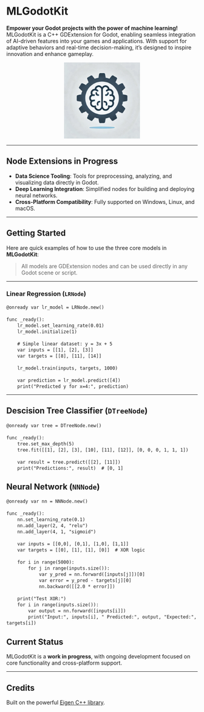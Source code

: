 # MLGodotKit

**Empower your Godot projects with the power of machine learning!**  
MLGodotKit is a C++ GDExtension for Godot, enabling seamless integration of AI-driven features into your games and applications. With support for adaptive behaviors and real-time decision-making, it’s designed to inspire innovation and enhance gameplay.

<p align="center">
  <img src="place_holder_img.PNG" alt="MLGodotKit Logo" width="200"/>
</p>

---

## Node Extensions in Progress
- **Data Science Tooling**: Tools for preprocessing, analyzing, and visualizing data directly in Godot.
- **Deep Learning Integration**: Simplified nodes for building and deploying neural networks.
- **Cross-Platform Compatibility**: Fully supported on Windows, Linux, and macOS.

---

## Getting Started

Here are quick examples of how to use the three core models in **MLGodotKit**:

> All models are GDExtension nodes and can be used directly in any Godot scene or script.

---

### Linear Regression (`LRNode`)

```gdscript
@onready var lr_model = LRNode.new()

func _ready():
	lr_model.set_learning_rate(0.01)
	lr_model.initialize(1)

	# Simple linear dataset: y = 3x + 5
	var inputs = [[1], [2], [3]]
	var targets = [[8], [11], [14]]

	lr_model.train(inputs, targets, 1000)

	var prediction = lr_model.predict([4])
	print("Predicted y for x=4:", prediction)
```

---

## Descision Tree Classifier (`DTreeNode`)

```gdscript
@onready var tree = DTreeNode.new()

func _ready():
	tree.set_max_depth(5)
	tree.fit([[1], [2], [3], [10], [11], [12]], [0, 0, 0, 1, 1, 1])

	var result = tree.predict([[2], [11]])
	print("Predictions:", result)  # [0, 1]
```

## Neural Network (`NNNode`)

```gdscript
@onready var nn = NNNode.new()

func _ready():
	nn.set_learning_rate(0.1)
	nn.add_layer(2, 4, "relu")
	nn.add_layer(4, 1, "sigmoid")

	var inputs = [[0,0], [0,1], [1,0], [1,1]]
	var targets = [[0], [1], [1], [0]]  # XOR logic

	for i in range(5000):
		for j in range(inputs.size()):
			var y_pred = nn.forward([inputs[j]])[0]
			var error = y_pred - targets[j][0]
			nn.backward([[2.0 * error]])

	print("Test XOR:")
	for i in range(inputs.size()):
		var output = nn.forward([inputs[i]])
		print("Input:", inputs[i], " Predicted:", output, "Expected:", targets[i])

```



## Current Status
MLGodotKit is a **work in progress**, with ongoing development focused on core functionality and cross-platform support.

---

## Credits
Built on the powerful [Eigen C++ library](https://eigen.tuxfamily.org/).


